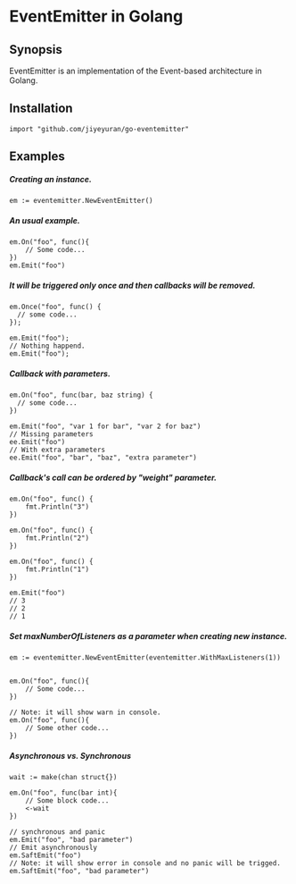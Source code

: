 # EventEmitter in Golang

## Synopsis

EventEmitter is an implementation of the Event-based architecture in Golang.

## Installation
```golang
import "github.com/jiyeyuran/go-eventemitter"
```

## Examples

##### Creating an instance.
```
em := eventemitter.NewEventEmitter()
```

##### An usual example.
```golang
em.On("foo", func(){
    // Some code...
})
em.Emit("foo")
```

##### It will be triggered only once and then callbacks will be removed.
```golang
em.Once("foo", func() {
  // some code...
});

em.Emit("foo");
// Nothing happend.
em.Emit("foo");
```

##### Callback with parameters.
```golang
em.On("foo", func(bar, baz string) {
  // some code...
})

em.Emit("foo", "var 1 for bar", "var 2 for baz")
// Missing parameters
ee.Emit("foo")
// With extra parameters
ee.Emit("foo", "bar", "baz", "extra parameter")
```

##### Callback's call can be ordered by "weight" parameter.
```golang
em.On("foo", func() {
    fmt.Println("3")
})

em.On("foo", func() {
    fmt.Println("2")
})

em.On("foo", func() {
    fmt.Println("1")
})

em.Emit("foo")
// 3
// 2
// 1
```

##### Set maxNumberOfListeners as a parameter when creating new instance.
```golang
em := eventemitter.NewEventEmitter(eventemitter.WithMaxListeners(1))


em.On("foo", func(){
    // Some code...
})

// Note: it will show warn in console.
em.On("foo", func(){
    // Some other code...
})
```

##### Asynchronous vs. Synchronous
```golang
wait := make(chan struct{})

em.On("foo", func(bar int){
    // Some block code...
    <-wait
})

// synchronous and panic
em.Emit("foo", "bad parameter")
// Emit asynchronously
em.SaftEmit("foo")
// Note: it will show error in console and no panic will be trigged.
em.SaftEmit("foo", "bad parameter")
```